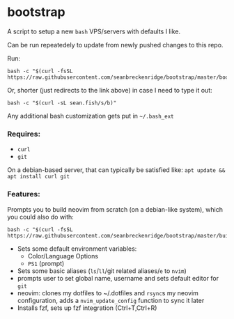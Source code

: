 # bootstrap

A script to setup a new `bash` VPS/servers with defaults I like.

Can be run repeatedely to update from newly pushed changes to this repo.

Run:

```
bash -c "$(curl -fsSL https://raw.githubusercontent.com/seanbreckenridge/bootstrap/master/bootstrap)"
```

Or, shorter (just redirects to the link above) in case I need to type it out:

```
bash -c "$(curl -sL sean.fish/s/b)"
```

Any additional bash customization gets put in `~/.bash_ext`

### Requires:

- `curl`
- `git`

On a debian-based server, that can typically be satisfied like: `apt update && apt install curl git`

### Features:

Prompts you to build neovim from scratch (on a debian-like system), which you could also do with:

```
bash -c "$(curl -fsSL https://raw.githubusercontent.com/seanbreckenridge/bootstrap/master/build_neovim)"
```

- Sets some default environment variables:
  - Color/Language Options
  - `PS1` (prompt)
- Sets some basic aliases (`ls`/`ll`/git related aliases/`e` to `nvim`)
- prompts user to set global name, username and sets default editor for `git`
- neovim: clones my dotfiles to ~/.dotfiles and `rsync`s my neovim configuration, adds a `nvim_update_config` function to sync it later
- Installs fzf, sets up fzf integration (Ctrl+T,Ctrl+R)
